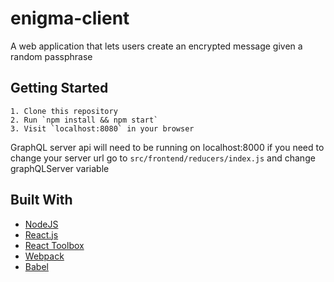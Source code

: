 # enigma-client
A web application that lets users create an encrypted message given a random passphrase

## Getting Started

```
1. Clone this repository
2. Run `npm install && npm start`
3. Visit `localhost:8080` in your browser

```

GraphQL server api will need to be running on localhost:8000 if you need to change your server url go to ```src/frontend/reducers/index.js``` and change graphQLServer variable

## Built With

* [NodeJS](https://nodejs.org)
* [React.js](https://facebook.github.io/react/)
* [React Toolbox](http://react-toolbox.com/)
* [Webpack](https://webpack.github.io/)
* [Babel](https://babeljs.io/)